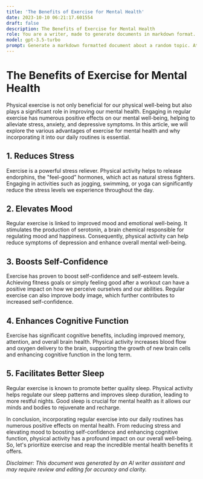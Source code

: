 ```yaml
---
title: 'The Benefits of Exercise for Mental Health'
date: 2023-10-10 06:21:17.601554
draft: false
description: The Benefits of Exercise for Mental Health
role: You are a writer, made to generate documents in markdown format. It is very important that all of the documents you generate are in valid markdown format.
model: gpt-3.5-turbo
prompt: Generate a markdown formatted document about a random topic. At the bottom, include a disclaimer explaining that the document was generated by you. The first line of the document should be the title. Make sure that the entire document is in proper markdown format, using a mix of various tags to make the document visually appealing.
---
```


# The Benefits of Exercise for Mental Health

Physical exercise is not only beneficial for our physical well-being but also plays a significant role in improving our mental health. Engaging in regular exercise has numerous positive effects on our mental well-being, helping to alleviate stress, anxiety, and depressive symptoms. In this article, we will explore the various advantages of exercise for mental health and why incorporating it into our daily routines is essential.

## 1. Reduces Stress
Exercise is a powerful stress reliever. Physical activity helps to release endorphins, the "feel-good" hormones, which act as natural stress fighters. Engaging in activities such as jogging, swimming, or yoga can significantly reduce the stress levels we experience throughout the day.

## 2. Elevates Mood
Regular exercise is linked to improved mood and emotional well-being. It stimulates the production of serotonin, a brain chemical responsible for regulating mood and happiness. Consequently, physical activity can help reduce symptoms of depression and enhance overall mental well-being.

## 3. Boosts Self-Confidence
Exercise has proven to boost self-confidence and self-esteem levels. Achieving fitness goals or simply feeling good after a workout can have a positive impact on how we perceive ourselves and our abilities. Regular exercise can also improve body image, which further contributes to increased self-confidence.

## 4. Enhances Cognitive Function
Exercise has significant cognitive benefits, including improved memory, attention, and overall brain health. Physical activity increases blood flow and oxygen delivery to the brain, supporting the growth of new brain cells and enhancing cognitive function in the long term.

## 5. Facilitates Better Sleep
Regular exercise is known to promote better quality sleep. Physical activity helps regulate our sleep patterns and improves sleep duration, leading to more restful nights. Good sleep is crucial for mental health as it allows our minds and bodies to rejuvenate and recharge.

In conclusion, incorporating regular exercise into our daily routines has numerous positive effects on mental health. From reducing stress and elevating mood to boosting self-confidence and enhancing cognitive function, physical activity has a profound impact on our overall well-being. So, let's prioritize exercise and reap the incredible mental health benefits it offers.

*Disclaimer: This document was generated by an AI writer assistant and may require review and editing for accuracy and clarity.*